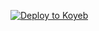 

[![Deploy to Koyeb](https://www.koyeb.com/static/images/deploy/button.svg)](https://app.koyeb.com/deploy?...)
